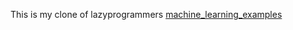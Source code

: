 This is my clone of lazyprogrammers [machine_learning_examples](https://github.com/lazyprogrammer/machine_learning_examples)

